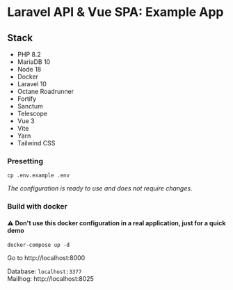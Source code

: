 # Laravel API & Vue SPA: Example App  

## Stack  
- PHP 8.2
- MariaDB 10
- Node 18
- Docker
- Laravel 10
- Octane Roadrunner
- Fortify
- Sanctum
- Telescope
- Vue 3
- Vite
- Yarn
- Tailwind CSS

### Presetting   
```
cp .env.example .env
```
*The configuration is ready to use and does not require changes.*

### Build with docker
#### ⚠️ Don't use this docker configuration in a real application, just for a quick demo   
```
docker-compose up -d
```
Go to http://localhost:8000

Database: `localhost:3377`  
Mailhog: http://localhost:8025
